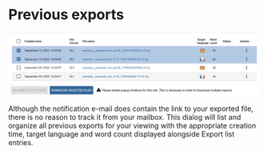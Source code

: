 # Previous exports

![Previous exports dialog](/img/dashboard2/previous_exports.png)

Although the notification e-mail does contain the link to your exported file, there is no reason to track it from your mailbox. This dialog will list and organize all previous exports for your viewing with the appropriate creation time, target language and word count displayed alongside Export list entries.
